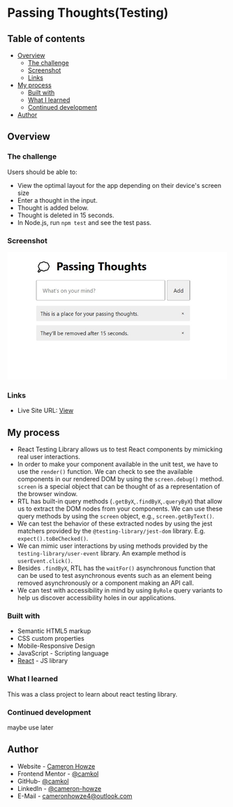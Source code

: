 # Passing Thoughts(Testing)

## Table of contents

- [Overview](#overview)
  - [The challenge](#the-challenge)
  - [Screenshot](#screenshot)
  - [Links](#links)
- [My process](#my-process)
  - [Built with](#built-with)
  - [What I learned](#what-i-learned)
  - [Continued development](#continued-development)
- [Author](#author)

## Overview

### The challenge

Users should be able to:

- View the optimal layout for the app depending on their device's screen size
- Enter a thought in the input.
- Thought is added below.
- Thought is deleted in 15 seconds.
- In Node.js, run `npm test` and see the test pass.

### Screenshot

![](./screen.jpg)

### Links

- Live Site URL: [View](https://passingthoughtstesting.netlify.app/)

## My process

- React Testing Library allows us to test React components by mimicking real user interactions.
- In order to make your component available in the unit test, we have to use the `render()` function. We can check to see the available components in our rendered DOM by using the `screen.debug()` method. `screen` is a special object that can be thought of as a representation of the browser window.
- RTL has built-in query methods (`.getByX`,`.findByX`,`.queryByX`) that allow us to extract the DOM nodes from your components. We can use these query methods by using the `screen` object, e.g., `screen.getByText()`.
- We can test the behavior of these extracted nodes by using the jest matchers provided by the `@testing-library/jest-dom` library. E.g. `expect().toBeChecked()`.
- We can mimic user interactions by using methods provided by the `testing-library/user-event` library. An example method is `userEvent.click()`.
- Besides `.findByX`, RTL has the `waitFor()` asynchronous function that can be used to test asynchronous events such as an element being removed asynchronously or a component making an API call.
- We can test with accessibility in mind by using `ByRole` query variants to help us discover accessibility holes in our applications.

### Built with

- Semantic HTML5 markup
- CSS custom properties
- Mobile-Responsive Design
- JavaScript - Scripting language
- [React](https://reactjs.org/) - JS library

### What I learned

This was a class project to learn about react testing library.

### Continued development

maybe use later

## Author

- Website - [Cameron Howze](https://camkol.github.io/)
- Frontend Mentor - [@camkol](https://www.frontendmentor.io/profile/camkol)
- GitHub- [@camkol](https://github.com/camkol)
- LinkedIn - [@cameron-howze](https://www.linkedin.com/in/cameron-howze-28a646109/)
- E-Mail - [cameronhowze4@outlook.com](mailto:cameronhowze4@outlook.com)
